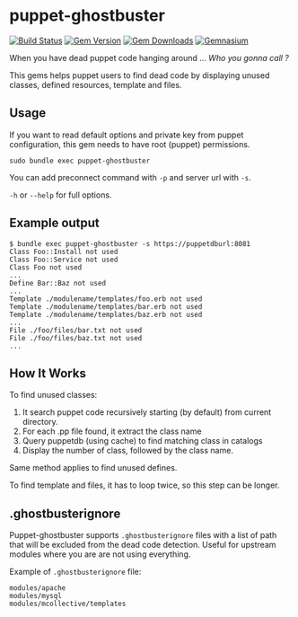puppet-ghostbuster
==================

[![Build Status](https://img.shields.io/travis/camptocamp/puppet-ghostbuster.svg)](https://travis-ci.org/camptocamp/puppet-ghostbuster)
[![Gem Version](https://img.shields.io/gem/v/puppet-ghostbuster.svg)](https://rubygems.org/gems/puppet-ghostbuster)
[![Gem Downloads](https://img.shields.io/gem/dt/puppet-ghostbuster.svg)](https://rubygems.org/gems/puppet-ghostbuster)
[![Gemnasium](https://img.shields.io/gemnasium/camptocamp/puppet-ghostbuster.svg)](https://gemnasium.com/camptocamp/puppet-ghostbuster)

When you have dead puppet code hanging around ...
*Who you gonna call ?*


This gems helps puppet users to find dead code by displaying unused classes, defined resources, template and files.


Usage
-----

If you want to read default options and private key from puppet configuration, this gem needs to have root (puppet) permissions.
```
sudo bundle exec puppet-ghostbuster
```

You can add preconnect command with ``-p`` and server url with ``-s``.

``-h`` or ``--help`` for full options.

Example output
--------------
```
$ bundle exec puppet-ghostbuster -s https://puppetdburl:8081
Class Foo::Install not used
Class Foo::Service not used
Class Foo not used
...
Define Bar::Baz not used
...
Template ./modulename/templates/foo.erb not used
Template ./modulename/templates/bar.erb not used
Template ./modulename/templates/baz.erb not used
...
File ./foo/files/bar.txt not used
File ./foo/files/baz.txt not used
...
```

How It Works
------------
To find unused classes:
  1. It search puppet code recursively starting (by default) from current directory.
  2. For each .pp file found, it extract the class name
  3. Query puppetdb (using cache) to find matching class in catalogs
  4. Display the number of class, followed by the class name.

Same method applies to find unused defines.

To find template and files, it has to loop twice, so this step can be longer.

.ghostbusterignore
------------------

Puppet-ghostbuster supports `.ghostbusterignore` files with a list of path that
will be excluded from the dead code detection. Useful for upstream modules where
you are are not using everything.

Example of `.ghostbusterignore` file:

```
modules/apache
modules/mysql
modules/mcollective/templates
```
